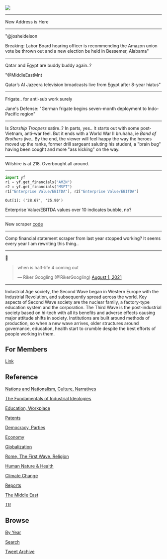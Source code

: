 
<img src="https://drive.google.com/uc?export=view&id=1B2wf9R7AMH1d7Vw6e2mucLbIQ5NSjir7"/>

---

New Address is Here

---


"@josheidelson

Breaking: Labor Board hearing officer is recommending the Amazon union
vote be thrown out and a new election be held in Bessemer, Alabama"


---

Qatar and Egypt are buddy buddy again..?

"@MiddleEastMnt

Qatar’s Al Jazeera television broadcasts live from Egypt after
8-year hiatus"

---

Frigate.. for anti-sub work surely

Jane's Defense: "German frigate begins seven-month deployment to Indo-Pacific region"

---

Is *Starship Troopers* satire..? In parts, yes.. It starts out with
some post-Vietnam, anti-war feel. But it ends with a World War II
bruhaha, ie *Band of Brothers* jive.. By the end, the viewer will feel
happy the way the heroes moved up the ranks, former drill sargeant
saluting his student, a "brain bug" having been cought and more "ass
kicking" on the way.

---

Wilshire is at 218. Overbought all around.

---

```python
import yf
r1 = yf.get_financials("AMZN")
r2 = yf.get_financials("MSFT")
r1["Enterprise Value/EBITDA"], r2["Enterprise Value/EBITDA"]
```

```text
Out[1]: ('28.67', '25.90')
```

Enterprise Value/EBITDA values over 10 indicates bubble, no?

---

New scraper [code](tweets/2021/yf.py)

---

Comp financial statement scraper from last year stopped working? It
seems every year I am rewriting this thing..

---

🤣 

<blockquote class="twitter-tweet"><p lang="en" dir="ltr">when is half-life 4 coming out</p>&mdash; Riker Googling (@RikerGoogling) <a href="https://twitter.com/RikerGoogling/status/1421933894975197185?ref_src=twsrc%5Etfw">August 1, 2021</a></blockquote> <script async src="https://platform.twitter.com/widgets.js" charset="utf-8"></script>

---

Industrial Age society, the Second Wave began in Western Europe with
the Industrial Revolution, and subsequently spread across the
world. Key aspects of Second Wave society are the nuclear family, a
factory-type education system and the corporation. The Third Wave is
the post-industrial society based on hi-tech with all its benefits and
adverse effects causing major attitude shifts in society. Institutions
are built around methods of production, so when a new wave arrives,
older structures around governance, education, health start to crumble
despite the best efforts of people working in them.

## For Members

[Link](https://thirdwave-members.herokuapp.com)

## Reference

[Nations and Nationalism, Culture, Narratives](/2013/02/nations-and-nationalism.md)

[The Fundamentals of Industrial Ideologies](/2011/04/fundamentals-of-industrial-ideologies.md)

[Education, Workplace](2017/09/education-workplace.md)

[Patents](/2018/09/patents.md)

[Democracy, Parties](/2016/11/democracy.md)

[Economy](/2018/05/economy.md)

[Globalization](/2018/09/globalization.md)

[Rome, The First Wave, Religion](/2017/12/rome.md)

[Human Nature & Health](/2020/07/human-nature.md)

[Climate Change](/2018/12/climate.md)

[Reports](/2019/05/reports.md)

[The Middle East](/2019/07/middleeast.md)

[TR](../tr)

## Browse

[By Year](years.md)

[Search](search.html)

[Tweet Archive](/tweets/README.md)



